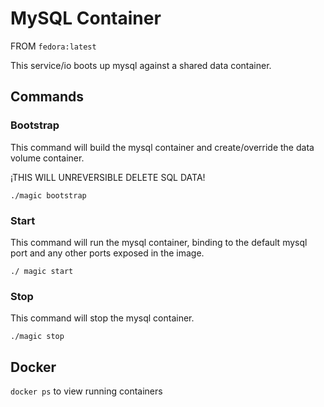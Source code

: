 # MySQL Container #

FROM `fedora:latest`

This service/io boots up mysql against a shared data container.

## Commands ##

### Bootstrap ###
This command will build the mysql container and create/override the data volume container.

¡THIS WILL UNREVERSIBLE DELETE SQL DATA!

`./magic bootstrap`

### Start ###
This command will run the mysql container, binding to the default mysql port and any other ports exposed in the image.

`./ magic start`

### Stop ###
This command will stop the mysql container.

`./magic stop`

## Docker ##
`docker ps` to view running containers
